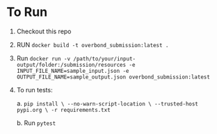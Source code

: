# To Run
1. Checkout this repo
2. RUN `docker build -t overbond_submission:latest .`
3. Run `docker run -v /path/to/your/input-output/folder:/submission/resources -e INPUT_FILE_NAME=sample_input.json -e OUTPUT_FILE_NAME=sample_output.json overbond_submission:latest`
4. To run tests:

   a. ```pip install \
          --no-warn-script-location \
          --trusted-host pypi.org \
          -r requirements.txt```
          
   b. Run `pytest`